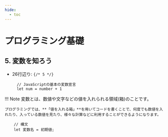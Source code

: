 ```yaml
---
hide:
  - toc
---
```

# <i class="fa fa-arrow-circle-right" aria-hidden="true"></i> プログラミング基礎

## 5. 変数を知ろう
   
- 26行辺り: ``{/* 5 */}``
  
        // JavaScriptの基本の変数宣言
        let num = number + 1


!!! Note
	変数とは、数値や文字などの値を入れられる領域(箱)のことです。

	プログラミングでは、**「値を入れる箱」**を用いてコードを書くことで、何度でも数値を入れたり、入っている数値を見たり、様々な計算などに利用することができるようになります。

		// 構文
		let 変数名 = 初期値;
